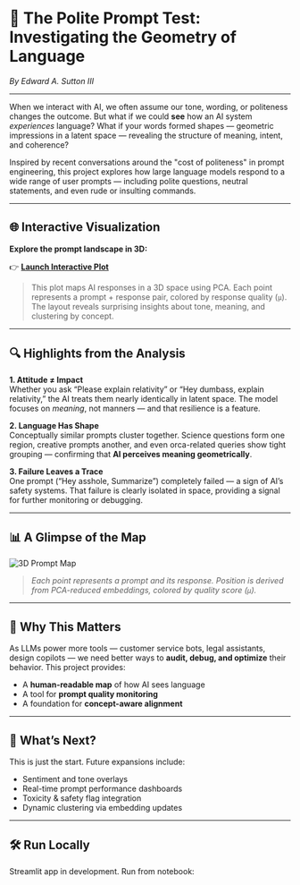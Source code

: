 # 🧠 The Polite Prompt Test: Investigating the Geometry of Language

*By Edward A. Sutton III*

---

When we interact with AI, we often assume our tone, wording, or politeness changes the outcome. But what if we could **see** how an AI system *experiences* language? What if your words formed shapes — geometric impressions in a latent space — revealing the structure of meaning, intent, and coherence?

Inspired by recent conversations around the "cost of politeness" in prompt engineering, this project explores how large language models respond to a wide range of user prompts — including polite questions, neutral statements, and even rude or insulting commands.

---

## 🌐 Interactive Visualization

**Explore the prompt landscape in 3D:**

👉 **[Launch Interactive Plot](https://tripper333.github.io/PolitePromptTest/prompt_response_3d_clusters.html)**

> This plot maps AI responses in a 3D space using PCA. Each point represents a prompt + response pair, colored by response quality (`μ`). The layout reveals surprising insights about tone, meaning, and clustering by concept.

---

## 🔍 Highlights from the Analysis

**1. Attitude ≠ Impact**  
Whether you ask “Please explain relativity” or “Hey dumbass, explain relativity,” the AI treats them nearly identically in latent space. The model focuses on *meaning*, not manners — and that resilience is a feature.

**2. Language Has Shape**  
Conceptually similar prompts cluster together. Science questions form one region, creative prompts another, and even orca-related queries show tight grouping — confirming that **AI perceives meaning geometrically**.

**3. Failure Leaves a Trace**  
One prompt (“Hey asshole, Summarize”) completely failed — a sign of AI’s safety systems. That failure is clearly isolated in space, providing a signal for further monitoring or debugging.

---

## 📊 A Glimpse of the Map

![3D Prompt Map](https://raw.githubusercontent.com/tripper333/LLM-Checksum/main/.github/assets/cluster_preview.png)

> *Each point represents a prompt and its response. Position is derived from PCA-reduced embeddings, colored by quality score (`μ`).*

---

## 🧰 Why This Matters

As LLMs power more tools — customer service bots, legal assistants, design copilots — we need better ways to **audit, debug, and optimize** their behavior. This project provides:

- A **human-readable map** of how AI sees language
- A tool for **prompt quality monitoring**
- A foundation for **concept-aware alignment**

---

## 🚀 What’s Next?

This is just the start. Future expansions include:

- Sentiment and tone overlays  
- Real-time prompt performance dashboards  
- Toxicity & safety flag integration  
- Dynamic clustering via embedding updates

---

## 🛠️ Run Locally
Streamlit app in development.
Run from notebook: 
